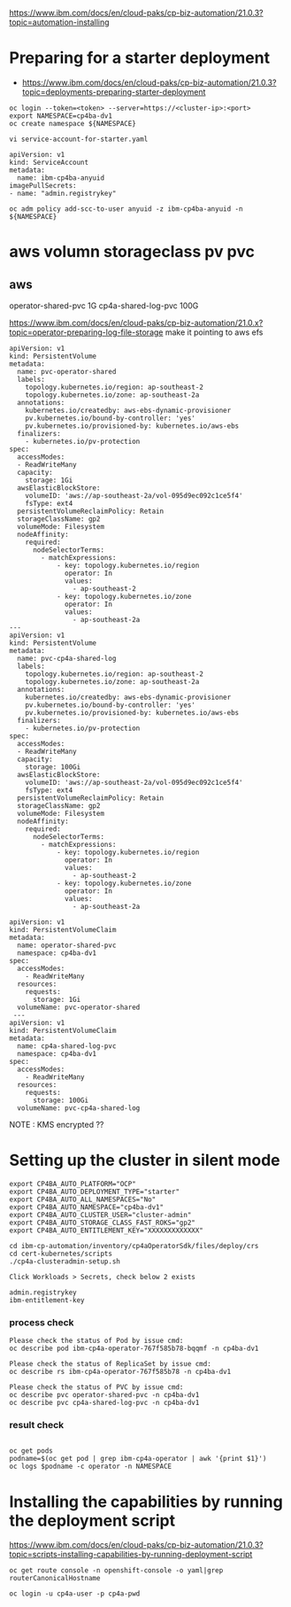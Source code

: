 https://www.ibm.com/docs/en/cloud-paks/cp-biz-automation/21.0.3?topic=automation-installing

# Preparing for a starter deployment 
- https://www.ibm.com/docs/en/cloud-paks/cp-biz-automation/21.0.3?topic=deployments-preparing-starter-deployment

```
oc login --token=<token> --server=https://<cluster-ip>:<port>
export NAMESPACE=cp4ba-dv1
oc create namespace ${NAMESPACE} 
```  

```
vi service-account-for-starter.yaml
```  
```
apiVersion: v1
kind: ServiceAccount
metadata:
  name: ibm-cp4ba-anyuid
imagePullSecrets:
- name: "admin.registrykey"
```
```  
oc adm policy add-scc-to-user anyuid -z ibm-cp4ba-anyuid -n ${NAMESPACE}
```  

# aws volumn storageclass pv pvc
## aws

operator-shared-pvc 1G
cp4a-shared-log-pvc 100G

https://www.ibm.com/docs/en/cloud-paks/cp-biz-automation/21.0.x?topic=operator-preparing-log-file-storage
make it pointing to aws efs
```
apiVersion: v1
kind: PersistentVolume
metadata:
  name: pvc-operator-shared
  labels:
    topology.kubernetes.io/region: ap-southeast-2
    topology.kubernetes.io/zone: ap-southeast-2a
  annotations:
    kubernetes.io/createdby: aws-ebs-dynamic-provisioner
    pv.kubernetes.io/bound-by-controller: 'yes'
    pv.kubernetes.io/provisioned-by: kubernetes.io/aws-ebs 
  finalizers:
    - kubernetes.io/pv-protection   
spec:
  accessModes:
  - ReadWriteMany
  capacity:
    storage: 1Gi
  awsElasticBlockStore:
    volumeID: 'aws://ap-southeast-2a/vol-095d9ec092c1ce5f4'
    fsType: ext4
  persistentVolumeReclaimPolicy: Retain
  storageClassName: gp2
  volumeMode: Filesystem
  nodeAffinity:
    required:
      nodeSelectorTerms:
        - matchExpressions:
            - key: topology.kubernetes.io/region
              operator: In
              values:
                - ap-southeast-2
            - key: topology.kubernetes.io/zone
              operator: In
              values:
                - ap-southeast-2a
---
apiVersion: v1
kind: PersistentVolume
metadata:
  name: pvc-cp4a-shared-log
  labels:
    topology.kubernetes.io/region: ap-southeast-2
    topology.kubernetes.io/zone: ap-southeast-2a
  annotations:
    kubernetes.io/createdby: aws-ebs-dynamic-provisioner
    pv.kubernetes.io/bound-by-controller: 'yes'
    pv.kubernetes.io/provisioned-by: kubernetes.io/aws-ebs 
  finalizers:
    - kubernetes.io/pv-protection   
spec:
  accessModes:
  - ReadWriteMany
  capacity:
    storage: 100Gi
  awsElasticBlockStore:
    volumeID: 'aws://ap-southeast-2a/vol-095d9ec092c1ce5f4'
    fsType: ext4
  persistentVolumeReclaimPolicy: Retain
  storageClassName: gp2
  volumeMode: Filesystem
  nodeAffinity:
    required:
      nodeSelectorTerms:
        - matchExpressions:
            - key: topology.kubernetes.io/region
              operator: In
              values:
                - ap-southeast-2
            - key: topology.kubernetes.io/zone
              operator: In
              values:
                - ap-southeast-2a
```

```
apiVersion: v1
kind: PersistentVolumeClaim
metadata:
  name: operator-shared-pvc
  namespace: cp4ba-dv1
spec:
  accessModes:
    - ReadWriteMany
  resources:
    requests:
      storage: 1Gi
  volumeName: pvc-operator-shared
 ---
apiVersion: v1
kind: PersistentVolumeClaim
metadata:
  name: cp4a-shared-log-pvc
  namespace: cp4ba-dv1
spec:
  accessModes:
    - ReadWriteMany
  resources:
    requests:
      storage: 100Gi
  volumeName: pvc-cp4a-shared-log
 ```
    
 NOTE : KMS encrypted ??
  
  

# Setting up the cluster in silent mode
```  
export CP4BA_AUTO_PLATFORM="OCP"
export CP4BA_AUTO_DEPLOYMENT_TYPE="starter"
export CP4BA_AUTO_ALL_NAMESPACES="No"
export CP4BA_AUTO_NAMESPACE="cp4ba-dv1"
export CP4BA_AUTO_CLUSTER_USER="cluster-admin"
export CP4BA_AUTO_STORAGE_CLASS_FAST_ROKS="gp2"
export CP4BA_AUTO_ENTITLEMENT_KEY="XXXXXXXXXXXXX"
```  
```
cd ibm-cp-automation/inventory/cp4aOperatorSdk/files/deploy/crs 
cd cert-kubernetes/scripts
./cp4a-clusteradmin-setup.sh
```
```
Click Workloads > Secrets, check below 2 exists

admin.registrykey
ibm-entitlement-key
```

### process check
```
Please check the status of Pod by issue cmd:
oc describe pod ibm-cp4a-operator-767f585b78-bqqmf -n cp4ba-dv1

Please check the status of ReplicaSet by issue cmd:
oc describe rs ibm-cp4a-operator-767f585b78 -n cp4ba-dv1

Please check the status of PVC by issue cmd:
oc describe pvc operator-shared-pvc -n cp4ba-dv1
oc describe pvc cp4a-shared-log-pvc -n cp4ba-dv1

```
### result check
```

oc get pods
podname=$(oc get pod | grep ibm-cp4a-operator | awk '{print $1}')
oc logs $podname -c operator -n NAMESPACE
```

  
# Installing the capabilities by running the deployment script
https://www.ibm.com/docs/en/cloud-paks/cp-biz-automation/21.0.3?topic=scripts-installing-capabilities-by-running-deployment-script

```
oc get route console -n openshift-console -o yaml|grep routerCanonicalHostname
```
```
oc login -u cp4a-user -p cp4a-pwd

  
  

